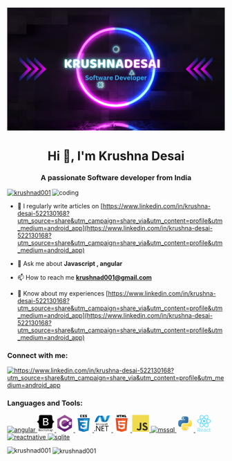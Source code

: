 ![logo](https://github.com/krushnad001/krushna-desai/blob/main/KRUSHNA%20(1).png)
<h1 align="center">Hi 👋, I'm Krushna Desai</h1>
<h3 align="center">A passionate Software developer from India</h3>

<img align="right" alt="coding" width="400" src="https://www.google.com/url?sa=i&url=https%3A%2F%2Fgithub.com%2Frudrabarad%2FGifs&psig=AOvVaw2MW_P1uEg2ddHZUwVMQaEv&ust=1697271303373000&source=images&cd=vfe&opi=89978449&ved=0CBEQjRxqFwoTCLiz3bvK8oEDFQAAAAAdAAAAABAI">

<p align="left"> <a href="https://github.com/ryo-ma/github-profile-trophy"><img src="https://github-profile-trophy.vercel.app/?username=krushnad001" alt="krushnad001" /></a> </p>

- 📝 I regularly write articles on [https://www.linkedin.com/in/krushna-desai-522130168?utm_source=share&utm_campaign=share_via&utm_content=profile&utm_medium=android_app](https://www.linkedin.com/in/krushna-desai-522130168?utm_source=share&utm_campaign=share_via&utm_content=profile&utm_medium=android_app)

- 💬 Ask me about **Javascript , angular**

- 📫 How to reach me **krushnad001@gmail.com**

- 📄 Know about my experiences [https://www.linkedin.com/in/krushna-desai-522130168?utm_source=share&utm_campaign=share_via&utm_content=profile&utm_medium=android_app](https://www.linkedin.com/in/krushna-desai-522130168?utm_source=share&utm_campaign=share_via&utm_content=profile&utm_medium=android_app)

<h3 align="left">Connect with me:</h3>
<p align="left">
<a href="https://linkedin.com/in/https://www.linkedin.com/in/krushna-desai-522130168?utm_source=share&utm_campaign=share_via&utm_content=profile&utm_medium=android_app" target="blank"><img align="center" src="https://raw.githubusercontent.com/rahuldkjain/github-profile-readme-generator/master/src/images/icons/Social/linked-in-alt.svg" alt="https://www.linkedin.com/in/krushna-desai-522130168?utm_source=share&utm_campaign=share_via&utm_content=profile&utm_medium=android_app" height="30" width="40" /></a>
</p>

<h3 align="left">Languages and Tools:</h3>
<p align="left"> <a href="https://angular.io" target="_blank" rel="noreferrer"> <img src="https://angular.io/assets/images/logos/angular/angular.svg" alt="angular" width="40" height="40"/> </a> <a href="https://getbootstrap.com" target="_blank" rel="noreferrer"> <img src="https://raw.githubusercontent.com/devicons/devicon/master/icons/bootstrap/bootstrap-plain-wordmark.svg" alt="bootstrap" width="40" height="40"/> </a> <a href="https://www.w3schools.com/cs/" target="_blank" rel="noreferrer"> <img src="https://raw.githubusercontent.com/devicons/devicon/master/icons/csharp/csharp-original.svg" alt="csharp" width="40" height="40"/> </a> <a href="https://www.w3schools.com/css/" target="_blank" rel="noreferrer"> <img src="https://raw.githubusercontent.com/devicons/devicon/master/icons/css3/css3-original-wordmark.svg" alt="css3" width="40" height="40"/> </a> <a href="https://dotnet.microsoft.com/" target="_blank" rel="noreferrer"> <img src="https://raw.githubusercontent.com/devicons/devicon/master/icons/dot-net/dot-net-original-wordmark.svg" alt="dotnet" width="40" height="40"/> </a> <a href="https://www.w3.org/html/" target="_blank" rel="noreferrer"> <img src="https://raw.githubusercontent.com/devicons/devicon/master/icons/html5/html5-original-wordmark.svg" alt="html5" width="40" height="40"/> </a> <a href="https://developer.mozilla.org/en-US/docs/Web/JavaScript" target="_blank" rel="noreferrer"> <img src="https://raw.githubusercontent.com/devicons/devicon/master/icons/javascript/javascript-original.svg" alt="javascript" width="40" height="40"/> </a> <a href="https://www.microsoft.com/en-us/sql-server" target="_blank" rel="noreferrer"> <img src="https://www.svgrepo.com/show/303229/microsoft-sql-server-logo.svg" alt="mssql" width="40" height="40"/> </a> <a href="https://www.python.org" target="_blank" rel="noreferrer"> <img src="https://raw.githubusercontent.com/devicons/devicon/master/icons/python/python-original.svg" alt="python" width="40" height="40"/> </a> <a href="https://reactjs.org/" target="_blank" rel="noreferrer"> <img src="https://raw.githubusercontent.com/devicons/devicon/master/icons/react/react-original-wordmark.svg" alt="react" width="40" height="40"/> </a> <a href="https://reactnative.dev/" target="_blank" rel="noreferrer"> <img src="https://reactnative.dev/img/header_logo.svg" alt="reactnative" width="40" height="40"/> </a> <a href="https://www.sqlite.org/" target="_blank" rel="noreferrer"> <img src="https://www.vectorlogo.zone/logos/sqlite/sqlite-icon.svg" alt="sqlite" width="40" height="40"/> </a> </p>

<p><img align="left" src="https://github-readme-stats.vercel.app/api/top-langs?username=krushnad001&show_icons=true&locale=en&layout=compact" alt="krushnad001" /></p>

<p>&nbsp;<img align="center" src="https://github-readme-stats.vercel.app/api?username=krushnad001&show_icons=true&locale=en" alt="krushnad001" /></p>
